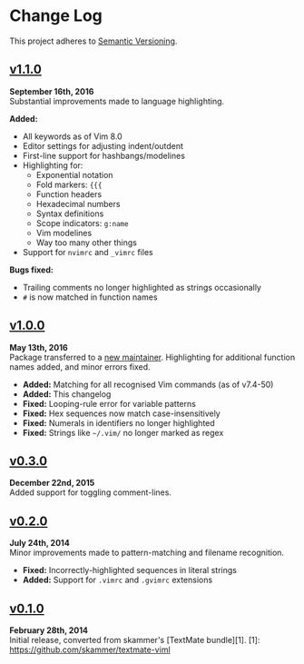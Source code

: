 Change Log
==========

This project adheres to [Semantic Versioning](http://semver.org/).


[v1.1.0]
------------------------------------------------------------------------
**September 16th, 2016**  
Substantial improvements made to language highlighting.

__Added:__
*   All keywords as of Vim 8.0
*   Editor settings for adjusting indent/outdent
*   First-line support for hashbangs/modelines
*   Highlighting for:
	- Exponential notation
	- Fold markers: `{{{`
	- Function headers
	- Hexadecimal numbers
	- Syntax definitions
	- Scope indicators: `g:name`
	- Vim modelines
	- Way too many other things
*   Support for `nvimrc` and `_vimrc` files

__Bugs fixed:__
*   Trailing comments no longer highlighted as strings occasionally
*   `#` is now matched in function names


[v1.0.0]
------------------------------------------------------------------------
**May 13th, 2016**  
Package transferred to a [new maintainer](https://github.com/Alhadis).
Highlighting for additional function names added, and minor errors fixed.

* __Added:__ Matching for all recognised Vim commands (as of v7.4-50)
* __Added:__ This changelog
* __Fixed:__ Looping-rule error for variable patterns
* __Fixed:__ Hex sequences now match case-insensitively
* __Fixed:__ Numerals in identifiers no longer highlighted
* __Fixed:__ Strings like `~/.vim/` no longer marked as regex



[v0.3.0]
------------------------------------------------------------------------
**December 22nd, 2015**  
Added support for toggling comment-lines.



[v0.2.0]
------------------------------------------------------------------------
**July 24th, 2014**  
Minor improvements made to pattern-matching and filename recognition.

* __Fixed:__ Incorrectly-highlighted sequences in literal strings
* __Added:__ Support for `.vimrc` and `.gvimrc` extensions



[v0.1.0]
------------------------------------------------------------------------
**February 28th, 2014**  
Initial release, converted from skammer's [TextMate bundle][1].
[1]: https://github.com/skammer/textmate-viml


[Referenced links]:_____________________________________________________
[v1.1.0]: https://github.com/Alhadis/language-viml/releases/tag/v1.1.0
[v1.0.0]: https://github.com/Alhadis/language-viml/releases/tag/v1.0.0
[v0.3.0]: https://github.com/Alhadis/language-viml/releases/tag/v0.3.0
[v0.2.0]: https://github.com/Alhadis/language-viml/releases/tag/v0.2.0
[v0.1.0]: https://github.com/Alhadis/language-viml/releases/tag/v0.1.0
